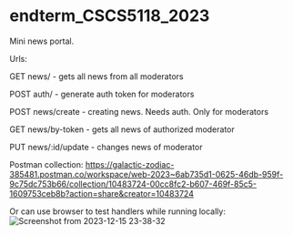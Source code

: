 # endterm_CSCS5118_2023
Mini news portal.

Urls:

GET news/ - gets all news from all moderators

POST auth/ - generate auth token for moderators

POST news/create - creating news. Needs auth. Only for moderators

GET news/by-token - gets all news of authorized moderator

PUT news/:id/update - changes news of moderator

Postman collection: https://galactic-zodiac-385481.postman.co/workspace/web-2023~6ab735d1-0625-46db-959f-9c75dc753b66/collection/10483724-00cc8fc2-b607-469f-85c5-1609753ceb8b?action=share&creator=10483724

Or can use browser to test handlers while running locally:
![Screenshot from 2023-12-15 23-38-32](https://github.com/Defaultse/endterm_CSCS5118_2023/assets/45491587/9e0d4476-dc2b-4204-a798-cb968145ea60)
